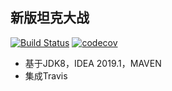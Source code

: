 ## 新版坦克大战

[![Build Status](https://travis-ci.org/JavaNeverSleep/tankwar.svg?branch=master)](https://travis-ci.org/JavaNeverSleep/tankwar)
[![codecov](https://codecov.io/gh/JavaNeverSleep/tankwar/branch/master/graph/badge.svg)](https://codecov.io/gh/JavaNeverSleep/tankwar)

* 基于JDK8，IDEA 2019.1，MAVEN
* 集成Travis
